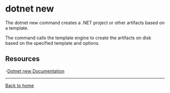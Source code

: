 # dotnet new

The dotnet new command creates a .NET project or other artifacts based on a template.

The command calls the template engine to create the artifacts on disk based on the specified template and options.

## Resources

-[Dotnet new Documentation](https://docs.microsoft.com/en-us/dotnet/core/tools/dotnet-new)

---

[Back to home](../README.md)